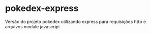 # pokedex-express

Versão do projeto pokedex utilizando express para requisições http e arquivos module javascript
